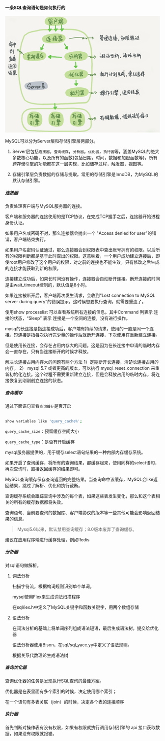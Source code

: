 
#### 一条SQL查询语句是如何执行的

![](assets/markdown-img-paste-20200804165646748.png)


MySQL可以分为Server层和存储引擎层两部分。

1. Server层包括`连接器`，`查询缓存`，`分析器`，`优化器`，`执行器`等，涵盖MySQL的绝大多数核心功能，以及所有的函数(包括日期，时间，数据和加密函数等)，所有跨存储引擎的功能都在这一层实现，比如储存过程，触发器，视图等。

2. 存储引擎层负责数据的存储与提取。常用的存储引擎是InnoDB，为MySQL的默认存储引擎。


##### 连接器

负责处理客户端与MySQL服务器的连接。

客户端和服务器的连接使用的是TCP协议，在完成TCP握手之后，连接器开始进程身份认证。

如果用户名或密码不对，那么连接器会抛出一个 "Access denied for user"的错误，客户端结束执行。

如果用户名密码认证通过，那么连接器会到权限表中查出账号拥有的权限。以后所有的权限判断都是基于此时查出的权限。这意味着，一个用户成功建立连接后，即使root用户修改了这个用户的权限，对之前的连接也不能生效。只有修改之后生成的连接才能获取到新的权限。

连接建立成功后，如果长时间没有操作，连接器会自动断开连接。断开连接的时间是由wait_timeout控制的，默认值是8小时。

如果连接被断开后，客户端再次发生请求，会收到“Lost connection to MySQL server during query”的错误提示。这时候想要执行查询，就需要重连了。

使用show processlist 可以查看系统所有连接的信息。其中Command 列表示 连接的状态，“Sleep” 表示 连接是一个空间的连接，没有进行操作。

mysq的长连接是指连接成功后，客户端有持续的请求，使用的一直是同一个连接。短连接是指每次执行完少量的操作后就断开连接，下次使用在重新建立连接。

但是使用长连接，会存在占用内存大的问题。这是因为在长连接中申请的临时内存会一直存在，只有当连接断开的时候才释放。

解决长连接占用内存大的问题有两个方法 1）定期断开长连接，清楚长连接占用的内存。 2） mysql 5.7 或者更高的版本，可以执行 mysql_reset_connection 来重新初始化连接。这个过程不需要重新建立连接，但是会释放占用的临时内存，将连接恢复到刚刚创立连接的状态。


##### 查询缓存
通过下面语句查看`查询缓存`是否开启
```bash

show variables like 'query_cache%';

```
`query_cache_size`：预留缓存空间大小

`query_cache_type`：是否有开启缓存

mysql服务器提供的，用于缓存select语句结果的一种内部内存缓存系统。

如果开启了查询缓存，将所有的查询结果，都缓存起来，使用同样的select语句，再次查询时，直接返回缓存的结果即可。

MySQL查询缓存保存查询返回的完整结果。当查询命中该缓存，MySQL会like返回结果，跳过了解析、优化和执行截断。

查询缓存系统会跟踪查询中涉及的每个表，如果这些表发生变化，那么和这个表相关的所有的缓存数据都将失效。

查询语句、当前要查询的数据库、客户端协议的版本等一些其他可能会影响返回结果的信息。

> Mysql5.6以来，默认禁用查询缓存；8.0版本废弃了查询缓存。

建议在应用程序端进行缓存处理，例如Redis


##### 分析器

对sql语句做解析。

1. 词法分析

    扫描字符流，根据构词规则识别单个单词。

    mysql使用Flex来生成词法扫描程序

    在sql/lex.h中定义了MySQL关键字和函数关键字，用两个数组存储

2. 语法分析

    在词法分析的基础上将单词序列组成语法短语，最后生成语法树，提交给优化器

    语法分析器使用Bison，在sql/sql_yacc.yy中定义了语法规则。

    根据关系代数理论生成语法树



##### 查询优化器

查询优化器的任务是发现执行SQL查询的最佳方案。


优化器是在表里面有多个索引的时候，决定使用哪个索引；

在一个语句有多表关联（join）的时候，决定各个表的连接顺序


#####  执行器

首先判断对操作表有没有权限，如果有权限就执行调用存储引擎的 api 接口获取数据，如果没有权限就报错。
